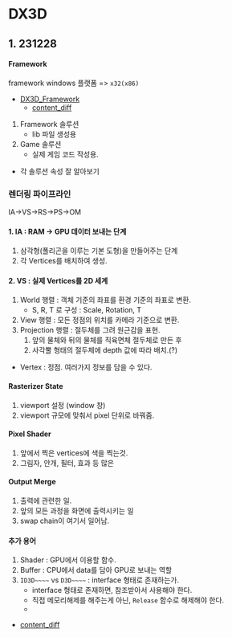 # DX3D

## 1. 231228

#### Framework

framework windows 플랫폼 => `x32(x86)`
- [DX3D_Framework](https://github.com/VaVamVa/DX3D/tree/main/lesson/DirectX11_3D_19)
    - [content_diff](https://github.com/VaVamVa/DX3D/commit/e661cea4d94be84ec221893db3fce17c49edb6ff)

1. Framework 솔루션
    - lib 파일 생성용
2. Game 솔루션
    - 실제 게임 코드 작성용.
- 각 솔루션 속성 잘 알아보기

### 렌더링 파이프라인

IA->VS->RS->PS->OM

#### 1. IA : RAM -> GPU 데이터 보내는 단계
1. 삼각형(폴리곤을 이루는 기본 도형)을 만들어주는 단계
2. 각 Vertices를 배치하여 생성.

#### 2. VS : 실제 Vertices를 2D 세계
1. World 행렬 : 객체 기준의 좌표를 환경 기준의 좌표로 변환.
    - S, R, T 로 구성 : Scale, Rotation, T
2. View 행렬 : 모든 정점의 위치를 카메라 기준으로 변환.
3. Projection 행렬 : 절두체를 그려 원근감을 표현.
    1. 앞의 물체와 뒤의 물체를 직육면체 절두체로 만든 후
    2. 사각뿔 형태의 절두체에 depth 값에 따라 배치.(?)

- Vertex : 정점. 여러가지 정보를 담을 수 있다.

#### Rasterizer State
1. viewport 설정 (window 창)
2. viewport 규모에 맞춰서 pixel 단위로 바꿔줌.

#### Pixel Shader
1. 앞에서 찍은 vertices에 색을 찍는것.
2. 그림자, 안개, 필터, 효과 등 많은

#### Output Merge
1. 출력에 관련한 일.
2. 앞의 모든 과정을 화면에 출력시키는 일
3. swap chain이 여기서 일어남.

#### 추가 용어

1. Shader : GPU에서 이용할 함수.
2. Buffer : CPU에서 data를 담아 GPU로 보내는 역할
3. `ID3D~~~~` vs `D3D~~~~` : interface 형태로 존재하는가.
    - interface 형태로 존재하면, 참조받아서 사용해야 한다.
    - 직접 메모리해제를 해주는게 아닌, `Release` 함수로 해제해야 한다.
    - 

- [content_diff](https://github.com/VaVamVa/DX3D/commit/666f360970b153f77bf4441d536cf9d3c5185b2b)

